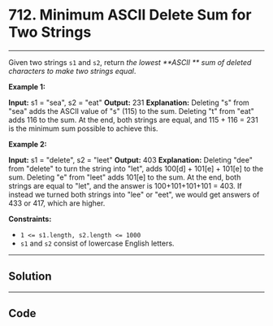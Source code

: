 # 712. Minimum ASCII Delete Sum for Two Strings

---

Given two strings `s1` and `s2`, return _the lowest **ASCII ** sum of deleted characters to make two strings equal_.

 

**Example 1:**


**Input:** s1 = "sea", s2 = "eat"
**Output:** 231
**Explanation:** Deleting "s" from "sea" adds the ASCII value of "s" (115) to the sum.
Deleting "t" from "eat" adds 116 to the sum.
At the end, both strings are equal, and 115 + 116 = 231 is the minimum sum possible to achieve this.


**Example 2:**


**Input:** s1 = "delete", s2 = "leet"
**Output:** 403
**Explanation:** Deleting "dee" from "delete" to turn the string into "let",
adds 100[d] + 101[e] + 101[e] to the sum.
Deleting "e" from "leet" adds 101[e] to the sum.
At the end, both strings are equal to "let", and the answer is 100+101+101+101 = 403.
If instead we turned both strings into "lee" or "eet", we would get answers of 433 or 417, which are higher.


 

**Constraints:**

  * `1 <= s1.length, s2.length <= 1000`
  * `s1` and `s2` consist of lowercase English letters.

---

## Solution



---

## Code
```python


```